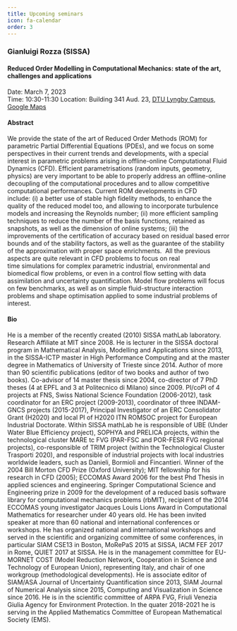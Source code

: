 ```yaml
---
title: Upcoming seminars
icon: fa-calendar
order: 3
---
```


### Gianluigi Rozza (SISSA)

#### Reduced Order Modelling in Computational Mechanics: state of the art, challenges and applications

Date: March 7, 2023   
Time: 10:30-11:30
Location: Building 341 Aud. 23, [DTU Lyngby Campus](https://www.dtu.dk/english/about/campuses/dtu-lyngby-campus), [Google Maps](https://goo.gl/maps/3y2yCAkG5wcdJFcc6)


#### Abstract

We provide the state of the art of Reduced Order Methods (ROM) for parametric Partial Differential Equations (PDEs), and we focus on some perspectives in their current trends and developments, with a special interest in parametric problems arising in offline-online Computational Fluid Dynamics (CFD). Efficient parametrisations (random inputs, geometry, physics) are very important to be able to properly address an offline-online decoupling of the computational procedures and to allow competitive computational performances. Current ROM developments in CFD include: (i) a better use of stable high fidelity methods, to enhance the quality of the reduced model too, and allowing to incorporate turbulence models and increasing the Reynolds number; (ii) more efficient sampling techniques to reduce the number of the basis functions, retained as snapshots, as well as the dimension of online systems; (iii) the improvements of the certification of accuracy based on residual based error bounds and of the stability factors, as well as the guarantee of the stability of the approximation with proper space enrichments.  All the previous aspects are quite relevant in CFD problems to focus on real time simulations for complex parametric industrial, environmental and biomedical flow problems, or even in a control flow setting with data assimilation and uncertainty quantification. Model flow problems will focus on few benchmarks, as well as on simple fluid-structure interaction problems and shape optimisation applied to some industrial problems of interest.


#### Bio

He is a member of the recently created (2010) SISSA mathLab laboratory. Research Affiliate at MIT since 2008. He is lecturer in the SISSA doctoral program in Mathematical Analysis, Modelling and Applications since 2013, in the SISSA-ICTP master in High Performance Computing and at the master degree in Mathematics of University of Trieste since 2014. Author of more than 90 scientific publications (editor of two books and author of two books). Co-advisor of 14 master thesis since 2004, co-director of 7 PhD theses (4 at EPFL and 3 at Politecnico di Milano) since 2009. PI/coPI of 4 projects at FNS, Swiss National Science Foundation (2006-2012), task coordinator for an ERC project (2009-2013), coordinator of three INDAM-GNCS projects (2015-2017), Principal Investigator of an ERC Consolidator Grant (H2020) and local PI of H2020 ITN ROMSOC project for European Industrial Doctorate. Within SISSA mathLab he is responsible of UBE (Under Water Blue Efficiency project), SOPHYA and PRELICA projects, within the technological cluster MARE tc FVG (PAR-FSC and POR-FESR FVG regional projects), co-responsible of TRIM project (within the Technological Cluster Trasporti 2020), and responsible of industrial projects with local industries worldwide leaders, such as Danieli, Bormioli and Fincantieri. Winner of the 2004 Bill Morton CFD Prize (Oxford University); MIT fellowship for his research in CFD (2005); ECCOMAS Award 2006 for the best Phd Thesis in applied sciences and engineering. Springer Computational Science and Engineering prize in 2009 for the development of a reduced basis software library for computational mechanics problems (rbMIT), recipient of the 2014 ECCOMAS young investigator Jacques Louis Lions Award in Computational Mathematics for researcher under 40 years old. He has been invited speaker at more than 60 national and international conferences or workshops. He has organized national and international workshops and served in the scientific and organizing committee of some conferences, in particular SIAM CSE13 in Boston, MoRePaS 2015 at SISSA, IACM FEF 2017 in Rome, QUIET 2017 at SISSA. He is in the management committee for EU-MORNET COST (Model Reduction Network, Cooperation in Science and Technology of European Union), representing Italy, and chair of one workgroup (methodological developments). He is associate editor of SIAM/ASA Journal of Uncertainty Quantification since 2013, SIAM Journal of Numerical Analysis since 2015, Computing and Visualization in Science since 2016.  He is in the scientific committee of ARPA FVG, Friuli Venezia Giulia Agency for Environment Protection. In the quater 2018-2021 he is serving in the Applied Mathematics Committee of European Mathematical Society (EMS). 